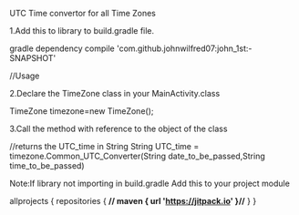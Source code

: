 
UTC Time convertor for all Time Zones

  
1.Add this to library to build.gradle file.  
  
  
  gradle dependency
  compile 'com.github.johnwilfred07:john_1st:-SNAPSHOT'



//Usage

2.Declare the TimeZone class in your MainActivity.class

  TimeZone timezone=new TimeZone();



3.Call the method with reference to the object of the class


//returns the UTC_time in String 
 String UTC_time = timezone.Common_UTC_Converter(String date_to_be_passed,String time_to_be_passed)
 
 
 
 Note:If library not importing in build.gradle 
 Add this to your project module  

allprojects {
    repositories {
       **// maven { url 'https://jitpack.io' }//**
    }
}
